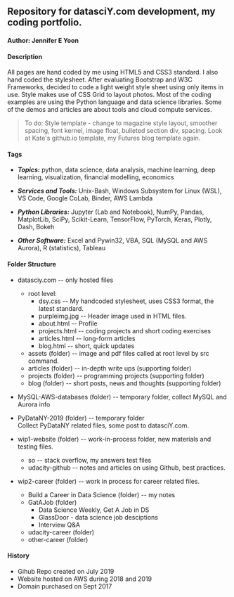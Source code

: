## Repository for datasciY.com development, my coding portfolio.  

#### Author: Jennifer E Yoon  

#### Description  

All pages are hand coded by me using HTML5 and CSS3 standard.  I also hand coded the stylesheet.  After evaluating Bootstrap and W3C  Frameworks, decided to code a light weight style sheet using only items in use.  Style makes use of CSS Grid to layout photos.  Most of the coding examples are using the Python language and data science libraries.  Some of the demos and articles are about tools and cloud compute services.  

>To do: Style template - change to magazine style layout, smoother spacing, font kernel, image float, bulleted section div, spacing.  Look at Kate's github.io template, my Futures blog template again.  

#### Tags  
  
 * ***Topics:*** python, data science, data analysis, machine learning, deep learning, visualization, financial modelling, economics

 * ***Services and Tools:*** Unix-Bash, Windows Subsystem for Linux (WSL), VS Code, Google CoLab, Binder, AWS Lambda

 * ***Python Libraries:*** Jupyter (Lab and Notebook), NumPy, Pandas, MatplotLib, SciPy, Scikit-Learn, TensorFlow, PyTorch, Keras, Plotly, Dash, Bokeh  

 * ***Other Software:*** Excel and Pywin32, VBA, SQL (MySQL and AWS Aurora), R (statistics), Tableau 

#### Folder Structure  

 * datasciy.com -- only hosted files
   * root level:
     - dsy.css -- My handcoded stylesheet, uses CSS3 format, the latest standard.
     - purpleimg.jpg -- Header image used in HTML files.
     - about.html -- Profile
     - projects.html -- coding projects and short coding exercises 
     - articles.html -- long-form articles
     - blog.html -- short, quick updates 
   * assets (folder) -- image and pdf files called at root level by src command.
   * articles (folder) -- in-depth write ups (supporting folder)
   * projects (folder) -- programming projects (supporting folder)
   * blog (folder) -- short posts, news and thoughts (supporting folder)
 
 * MySQL-AWS-databases (folder) -- temporary folder, collect MySQL and Aurora info  

 * PyDataNY-2019 (folder) -- temporary folder  
   Collect PyDataNY related files, some post to datasciY.com.  

 * wip1-website (folder) -- work-in-process folder, new materials and testing files.  
   * so -- stack overflow, my answers test files
   * udacity-github -- notes and articles on using Github, best practices.  
 
 * wip2-career (folder) -- work in process for career related files.  
    * Build a Career in Data Science (folder) -- my notes
    * GatAJob (folder) 
       - Data Science Weekly, Get A Job in DS
       - GlassDoor - data science job desciptions
       - Interview Q&A
    * udacity-career (folder) 
    * other-career (folder)

#### History  

 * Gihub Repo created on July 2019
 * Website hosted on AWS during 2018 and 2019
 * Domain purchased on Sept 2017  

